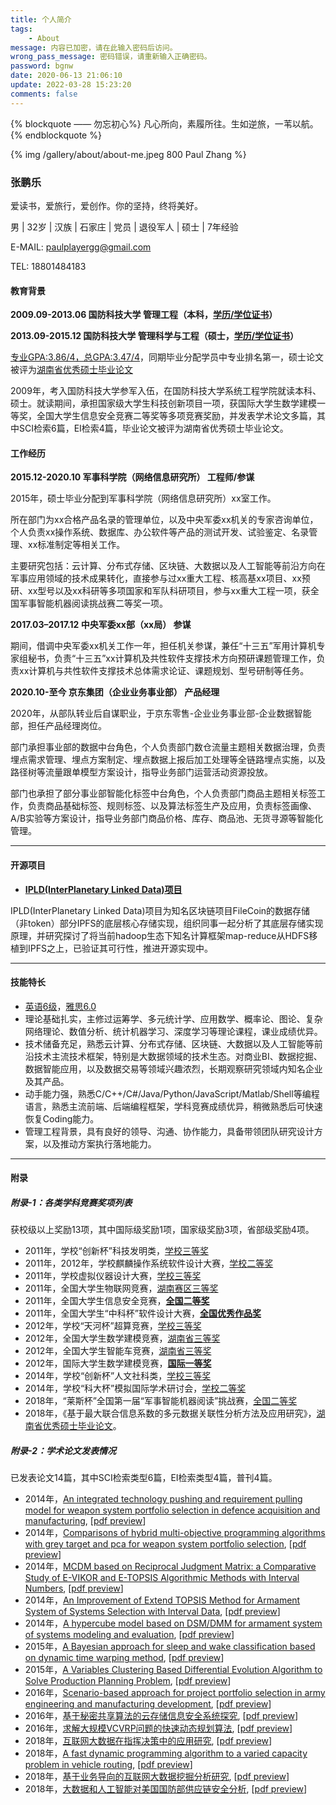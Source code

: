 ```yaml
---
title: 个人简介
tags:
    - About
message: 内容已加密，请在此输入密码后访问。
wrong_pass_message: 密码错误，请重新输入正确密码。
password: bgnw
date: 2020-06-13 21:06:10
update: 2022-03-28 15:23:20
comments: false
---
```


{% blockquote —— 勿忘初心%}
凡心所向，素履所往。生如逆旅，一苇以航。
{% endblockquote %}

{% img /gallery/about/about-me.jpeg 800 Paul Zhang %}

<!-- more -->

### 张鹏乐

爱读书，爱旅行，爱创作。你的坚持，终将美好。

男 | 32岁 | 汉族 | 石家庄 | 党员 | 退役军人 | 硕士 | 7年经验

E-MAIL: paulplayergg@gmail.com

TEL: 18801484183

#### 教育背景

**2009.09-2013.06 国防科技大学 管理工程（本科，[学历](/gallery/about/国防科大-本科-毕业证书.jpg)[/学位证书](/gallery/about/国防科大-学士-学位证书.jpg)）**

**2013.09-2015.12 国防科技大学 管理科学与工程（硕士，[学历](/gallery/about/国防科大-硕士-毕业证书.jpg)[/学位证书](/gallery/about/国防科大-硕士-学位证书.jpg)）**

[专业GPA:3.86/4，总GPA:3.47/4](/gallery/about/GPA-硕士.jpg)，同期毕业分配学员中专业排名第一，硕士论文被评为[湖南省优秀硕士毕业论文](/gallery/about/湖南省优秀硕士毕业论文.jpg)

2009年，考入国防科技大学参军入伍，在国防科技大学系统工程学院就读本科、硕士。就读期间，承担国家级大学生科技创新项目一项，获国际大学生数学建模一等奖，全国大学生信息安全竞赛二等奖等多项竞赛奖励，并发表学术论文多篇，其中SCI检索6篇，EI检索4篇，毕业论文被评为湖南省优秀硕士毕业论文。

#### 工作经历

**2015.12-2020.10 军事科学院（网络信息研究所） 工程师/参谋**

2015年，硕士毕业分配到军事科学院（网络信息研究所）xx室工作。

所在部门为xx合格产品名录的管理单位，以及中央军委xx机关的专家咨询单位，个人负责xx操作系统、数据库、办公软件等产品的测试开发、试验鉴定、名录管理、xx标准制定等相关工作。

主要研究包括：云计算、分布式存储、区块链、大数据以及人工智能等前沿方向在军事应用领域的技术成果转化，直接参与过xx重大工程、核高基xx项目、xx预研、xx型号以及xx科研等多项国家和军队科研项目，参与xx重大工程一项，获全国军事智能机器阅读挑战赛二等奖一项。

**2017.03–2017.12 中央军委xx部（xx局） 参谋**

期间，借调中央军委xx机关工作一年，担任机关参谋，兼任“十三五”军用计算机专家组秘书，负责“十三五”xx计算机及共性软件支撑技术方向预研课题管理工作，负责xx计算机与共性软件支撑技术总体需求论证、课题规划、型号研制等任务。

**2020.10-至今 京东集团（企业业务事业部） 产品经理**

2020年，从部队转业后自谋职业，于京东零售-企业业务事业部-企业数据智能部，担任产品经理岗位。

部门承担事业部的数据中台角色，个人负责部门数仓流量主题相关数据治理，负责埋点需求管理、埋点方案制定、埋点数据上报后加工处理等全链路埋点实施，以及路径树等流量跟单模型方案设计，指导业务部门运营活动资源投放。

部门也承担了部分事业部智能化标签中台角色，个人负责部门商品主题相关标签工作，负责商品基础标签、规则标签、以及算法标签生产及应用，负责标签画像、A/B实验等方案设计，指导业务部门商品价格、库存、商品池、无货寻源等智能化管理。

---

#### 开源项目

- **[IPLD(InterPlanetary Linked Data)项目](https://github.com/ipld/ipld)**

IPLD(InterPlanetary Linked Data)项目为知名区块链项目FileCoin的数据存储（非token）部分IPFS的底层核心存储实现，组织同事一起分析了其底层存储实现原理，并研究探讨了将当前hadoop生态下知名计算框架map-reduce从HDFS移植到IPFS之上，已验证其可行性，推进开源实现中。

---

#### 技能特长

- [英语6级](/gallery/about/英语-四六级.jpg)，[雅思6.0](/gallery/about/英语-IELTS.jpg)
- 理论基础扎实，主修过运筹学、多元统计学、应用数学、概率论、图论、复杂网络理论、数值分析、统计机器学习、深度学习等理论课程，课业成绩优异。
- 技术储备充足，熟悉云计算、分布式存储、区块链、大数据以及人工智能等前沿技术主流技术框架，特别是大数据领域的技术生态。对商业BI、数据挖掘、数据智能应用，以及数据交易等领域兴趣浓烈，长期观察研究领域内知名企业及其产品。
- 动手能力强，熟悉C/C++/C#/Java/Python/JavaScript/Matlab/Shell等编程语言，熟悉主流前端、后端编程框架，学科竞赛成绩优异，稍微熟悉后可快速恢复Coding能力。
- 管理工程背景，具有良好的领导、沟通、协作能力，具备带领团队研究设计方案，以及推动方案执行落地能力。

---

#### 附录

##### 附录-1：各类学科竞赛奖项列表

获校级以上奖励13项，其中国际级奖励1项，国家级奖励3项，省部级奖励4项。

- 2011年，学校“创新杯”科技发明类，[学校三等奖](/gallery/about/学校-创新杯-科技类-三等奖.jpg)
- 2011年，2012年，学校麒麟操作系统软件设计大赛，[学校二等奖](#)
- 2011年，学校虚拟仪器设计大赛，[学校三等奖](/gallery/about/学校-虚拟仪器-三等奖.jpg)
- 2011年，全国大学生物联网竞赛，[湖南赛区三等奖](/gallery/about/赛区-物联网-三等奖.jpg)
- 2011年，全国大学生信息安全竞赛，[**全国二等奖**](/gallery/about/全国-信息安全-二等奖.jpg)
- 2011年，全国大学生“中科杯”软件设计大赛，[**全国优秀作品奖**](/gallery/about/全国-中科杯-优秀作品奖.jpg)
- 2012年，学校“天河杯”超算竞赛，[学校三等奖](/gallery/about/学校-天河杯-三等奖.jpg)
- 2012年，全国大学生数学建模竞赛，[湖南省三等奖](/gallery/about/省级-数模-三等奖.jpg)
- 2012年，全国大学生智能车竞赛，[湖南省三等奖](/gallery/about/赛区-智能车-三等奖.jpg)
- 2012年，国际大学生数学建模竞赛，[**国际一等奖**](/gallery/about/国际-数模-一等奖.jpg)
- 2014年，学校“创新杯”人文社科类，[学校三等奖](/gallery/about/学校-创新杯-人文类-三等奖.jpg)
- 2014年，学校“科大杯”模拟国际学术研讨会，[学校二等奖](/gallery/about/学校-科大杯-二等奖.jpg)
- 2018年，“莱斯杯”全国第一届“军事智能机器阅读”挑战赛，[全国二等奖](/gallery/about/全国-军事智能机器阅读-二等奖.jpg)
- 2018年，《基于最大联合信息系数的多元数据关联性分析方法及应用研究》，[湖南省优秀硕士毕业论文](/gallery/about/湖南省优秀硕士毕业论文.jpg)。

##### 附录-2：学术论文发表情况

已发表论文14篇，其中SCI检索类型6篇，EI检索类型4篇，普刊4篇。

- 2014年，[An integrated technology pushing and requirement pulling model for weapon system portfolio selection in defence acquisition and manufacturing](http://pib.sagepub.com/content/early/2014/06/13/0954405414534640.short), [[pdf preview](/document/about/Dou-2014-An-integrated-technology-pushing-and-min.pdf)]
- 2014年，[Comparisons of hybrid multi-objective programming algorithms with grey target and pca for weapon system portfolio selection](https://www.researchgate.net/publication/282276445_Comparisons_of_Hybrid_Multi-Objective_Programming_Algorithms_with_Grey_Target_and_PCA_for_Weapon_System_Portfolio_Selection), [[pdf preview](/document/about/Dou-2014-Comparisons-of-hybrid-multi-objective-min.pdf)]
- 2014年，[MCDM based on Reciprocal Judgment Matrix: a Comparative Study of E-VIKOR and E-TOPSIS Algorithmic Methods with Interval Numbers](https://www.researchgate.net/publication/270680705_MCDM_based_on_reciprocal_judgment_matrix_A_comparative_study_of_E-VIKOR_and_E-TOPSIS_algorithmic_methods_with_interval_numbers), [[pdf preview](/document/about/Dou-2014-MCDM-based-on-Reciprocal-Judgment-Mat-min.pdf)]
- 2014年，[An Improvement of Extend TOPSIS Method for Armament System of Systems Selection with Interval Data](https://www.researchgate.net/publication/266650783_An_Improvement_of_Extend_TOPSIS_Method_for_Armament_System_of_Systems_Selection_with_Interval_Data), [[pdf preview](/document/about/Zhang-2014-An-Improvement-of-Extend-TOPSIS-Met-min.pdf)]
- 2014年，[A hypercube model based on DSM/DMM for armament system of systems modeling and evaluation](http://ieeexplore.ieee.org/xpl/articleDetails.jsp?arnumber=6892454&newsearch=true&queryText=A%20hypercube%20model%20based%20on%20DSM%2FDMM%20for%20armament%20system%20of%20systems%20modeling%20and%20evaluation), [[pdf preview](/document/about/Zhang-2014-A-hypercube-model-based-on-DSM_DMM-min.pdf)]
- 2015年，[A Bayesian approach for sleep and wake classification based on dynamic time warping method](http://rd.springer.com/article/10.1007/s11042-015-3053-z), [[pdf preview](/document/about/Fu-2015-A-Bayesian-approach-for-sleep-and-wake-min.pdf)]
- 2015年，[A Variables Clustering Based Differential Evolution Algorithm to Solve Production Planning Problem](https://www.researchgate.net/publication/282447663_A_Variables_Clustering_Based_Differential_Evolution_Algorithm_to_Solve_Production_Planning_Problem), [[pdf preview](/document/about/Yang-2015-A-Variables-Clustering-Based-Differe-min.pdf)]
- 2016年，[Scenario-based approach for project portfolio selection in army engineering and manufacturing development](http://www.jseepub.com/EN/abstract/abstract13497.shtml), [[pdf preview](/document/about/Zhang-2016-Scenario-based-approach-for-project-min.pdf)]
- 2016年，[基于秘密共享算法的云存储信息安全系统探究](http://www.cqvip.com/read/read.aspx?id=668519636), [[pdf preview](/document/about/刘春辉-2016-基于秘密共享算法的云存储信息安全系统探究-min.pdf)]
- 2016年，[求解大规模VCVRP问题的快速动态规划算法](http://123.57.41.99/jweb_xtgcllysj/CN/abstract/abstract111204.shtml), [[pdf preview](/document/about/张鹏乐-2016-求解大规模VCVRP问题的快速动态规划算法-min.pdf)]
- 2018年，[互联网大数据在指挥决策中的应用研究](http://cnki.cn-ki.net/KCMS/detail/detail.aspx?dbcode=CJFQ&filename=QBZH201806016&dbname=CJFDPREP), [[pdf preview](/document/about/高晨旭-2018-互联网大数据在指挥决策中的应用研究-min.pdf)]
- 2018年，[A fast dynamic programming algorithm to a varied capacity problem in vehicle routing](https://www.inderscienceonline.com/doi/abs/10.1504/IJADS.2018.090924), [[pdf preview](/document/about/Zhang-2018-A-fast-dynamic-programming-algorithm-min.pdf)]
- 2018年，[基于业务导向的互联网大数据挖掘分析研究](#), [[pdf preview](#)]
- 2018年，[大数据和人工智能对美国国防部供应链安全分析](#), [[pdf preview](#)]